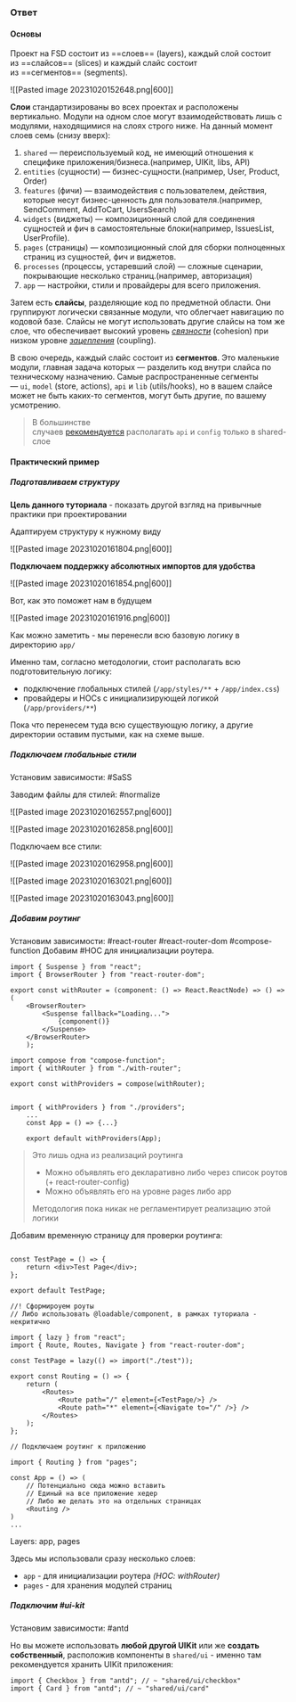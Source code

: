 ### Ответ

#### Основы

Проект на FSD состоит из ==слоев== (layers), каждый слой состоит из ==слайсов== (slices) и каждый слайс состоит из ==сегментов== (segments).

![[Pasted image 20231020152648.png|600]]

**Слои** стандартизированы во всех проектах и расположены вертикально. Модули на одном слое могут взаимодействовать лишь с модулями, находящимися на слоях строго ниже. На данный момент слоев семь (снизу вверх):

1. `shared` — переиспользуемый код, не имеющий отношения к специфике приложения/бизнеса.(например, UIKit, libs, API)
2. `entities` (сущности) — бизнес-сущности.(например, User, Product, Order)
3. `features` (фичи) — взаимодействия с пользователем, действия, которые несут бизнес-ценность для пользователя.(например, SendComment, AddToCart, UsersSearch)
4. `widgets` (виджеты) — композиционный слой для соединения сущностей и фич в самостоятельные блоки(например, IssuesList, UserProfile).
5. `pages` (страницы) — композиционный слой для сборки полноценных страниц из сущностей, фич и виджетов.
6. `processes` (процессы, устаревший слой) — сложные сценарии, покрывающие несколько страниц.(например, авторизация)
7. `app` — настройки, стили и провайдеры для всего приложения.

Затем есть **слайсы**, разделяющие код по предметной области. Они группируют логически связанные модули, что облегчает навигацию по кодовой базе. Слайсы не могут использовать другие слайсы на том же слое, что обеспечивает высокий уровень [_связности_](https://ru.wikipedia.org/wiki/%D0%A1%D0%B2%D1%8F%D0%B7%D0%BD%D0%BE%D1%81%D1%82%D1%8C_(%D0%BF%D1%80%D0%BE%D0%B3%D1%80%D0%B0%D0%BC%D0%BC%D0%B8%D1%80%D0%BE%D0%B2%D0%B0%D0%BD%D0%B8%D0%B5)) (cohesion) при низком уровне [_зацепления_](https://ru.wikipedia.org/wiki/%D0%97%D0%B0%D1%86%D0%B5%D0%BF%D0%BB%D0%B5%D0%BD%D0%B8%D0%B5_(%D0%BF%D1%80%D0%BE%D0%B3%D1%80%D0%B0%D0%BC%D0%BC%D0%B8%D1%80%D0%BE%D0%B2%D0%B0%D0%BD%D0%B8%D0%B5)) (coupling).

В свою очередь, каждый слайс состоит из **сегментов**. Это маленькие модули, главная задача которых — разделить код внутри слайса по техническому назначению. Самые распространенные сегменты — `ui`, `model` (store, actions), `api` и `lib` (utils/hooks), но в вашем слайсе может не быть каких-то сегментов, могут быть другие, по вашему усмотрению.

> 	В большинстве случаев [рекомендуется](https://github.com/feature-sliced/documentation/discussions/66) располагать `api` и `config` только в shared-слое

#### Практический пример

##### Подготавливаем структуру

**Цель данного туториала** - показать другой взгляд на привычные практики при проектировании

Адаптируем структуру к нужному виду

![[Pasted image 20231020161804.png|600]]


**Подключаем поддержку абсолютных импортов для удобства**

![[Pasted image 20231020161854.png|600]]

Вот, как это поможет нам в будущем

![[Pasted image 20231020161916.png|600]]

Как можно заметить - мы перенесли всю базовую логику в директорию `app/`

Именно там, согласно методологии, стоит располагать всю подготовительную логику:
- подключение глобальных стилей (`/app/styles/**` + `/app/index.css`)
- провайдеры и HOCs с инициализирующей логикой (`/app/providers/**`)

Пока что перенесем туда всю существующую логику, а другие директории оставим пустыми, как на схеме выше.

##### Подключаем глобальные стили

Установим зависимости: #SaSS

Заводим файлы для стилей: #normalize 

![[Pasted image 20231020162557.png|600]]

![[Pasted image 20231020162858.png|600]]

Подключаем все стили:

![[Pasted image 20231020162958.png|600]]

![[Pasted image 20231020163021.png|600]]

![[Pasted image 20231020163043.png|600]]

##### Добавим роутинг

Установим зависимости: #react-router #react-router-dom #compose-function
Добавим #HOC для инициализации роутера.

```tsx app/providers/with-router.tsx
import { Suspense } from "react";
import { BrowserRouter } from "react-router-dom";

export const withRouter = (component: () => React.ReactNode) => () => (    
	<BrowserRouter>        
		<Suspense fallback="Loading...">            
			{component()}        
		</Suspense>    
	</BrowserRouter>
	);
```

```tsx app/providers/index.ts
import compose from "compose-function";
import { withRouter } from "./with-router";

export const withProviders = compose(withRouter);
```

```tsx app/index.tsx

import { withProviders } from "./providers";
	...
	const App = () => {...}
	
	export default withProviders(App);
```

> Это лишь одна из реализаций роутинга
> - Можно объявлять его декларативно либо через список роутов (+ react-router-config)
> - Можно объявлять его на уровне pages либо app
>
> Методология пока никак не регламентирует реализацию этой логики

Добавим временную страницу для проверки роутинга:

```tsx pages/test/index.tsx

const TestPage = () => {    
	return <div>Test Page</div>;
};

export default TestPage;
```

```tsx pages/index.tsx
//! Сформироуем роуты
// Либо использовать @loadable/component, в рамках туториала - некритично

import { lazy } from "react";
import { Route, Routes, Navigate } from "react-router-dom";

const TestPage = lazy(() => import("./test"));

export const Routing = () => {    
	return (        
		<Routes>            
			<Route path="/" element={<TestPage/>} />            
			<Route path="*" element={<Navigate to="/" />} />        
		</Routes>    
	);
};
```

```tsx app/index.tsx
// Подключаем роутинг к приложению

import { Routing } from "pages";

const App = () => (    
	// Потенциально сюда можно вставить     
	// Единый на все приложение хедер    
	// Либо же делать это на отдельных страницах    
	<Routing />
)
...
```

Layers: app, pages[​](https://feature-sliced.design/ru/docs/get-started/tutorial#layers-app-pages "Прямая ссылка на этот заголовок")

Здесь мы использовали сразу несколько слоев:
- `app` - для инициализации роутера _(HOC: withRouter)_
- `pages` - для хранения модулей страниц

##### Подключим #ui-kit 

Установим зависимости: #antd 

Но вы можете использовать **любой другой UIKit** или же **создать собственный**, расположив компоненты в `shared/ui` - именно там рекомендуется хранить UIKit приложения:

```tsx
import { Checkbox } from "antd"; // ~ "shared/ui/checkbox"
import { Card } from "antd"; // ~ "shared/ui/card"
```
